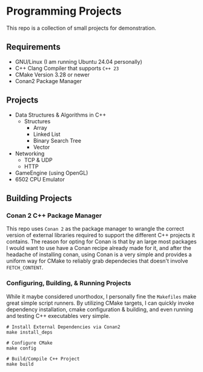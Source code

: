 # Programming Projects 

This repo is a collection of small projects for demonstration.

## Requirements
 - GNU/Linux (I am running Ubuntu 24.04 personally)
 - C++ Clang Compiler that supports `C++ 23` 
 - CMake Version 3.28 or newer
 - Conan2 Package Manager

## Projects 
 - Data Structures & Algorithms in C++ 
   - Structures
     - Array
     - Linked List
     - Binary Search Tree
     - Vector
 - Networking
   - TCP & UDP 
   - HTTP 
 - GameEngine (using OpenGL)
 - 6502 CPU Emulator

## Building Projects 

### Conan 2 C++ Package Manager
This repo uses `Conan 2` as the package manager to wrangle the correct version of external libraries required to support the different C++ projects it contains. The reason for opting for Conan is that by an large most packages I would want to use have a Conan recipe already made for it, and after the headache of installing conan, using Conan is a very simple and provides a uniform way for CMake to reliably grab dependecies that doesn't involve `FETCH_CONTENT`. 

### Configuring, Building, & Running Projects
While it maybe considered unorthodox, I personally fine the `Makefiles` make great simple script runners. By utilizing CMake targets, I can quickly invoke dependency installation, cmake configuration & building, and even running and testing C++ executables very simple.

```make
# Install External Dependencies via Conan2
make install_deps

# Configure CMake
make config

# Build/Compile C++ Project
make build
```


